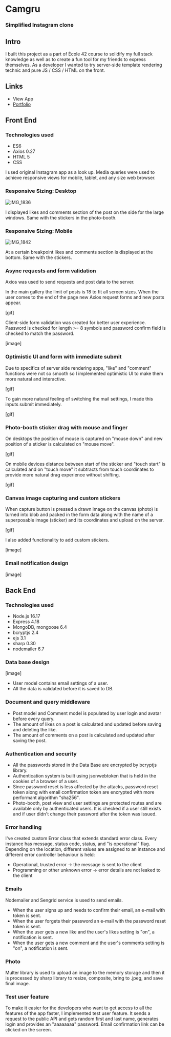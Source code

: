 # Camgru
### Simplified Instagram clone

## Intro
I built this project as a part of École 42 course to solidify my full stack knowledge as well as to create a fun tool for my friends to express themselves. As a developer I wanted to try server-side template rendering technic and pure JS / CSS / HTML on the front.

## Links
* View App
* [Portfolio](https://mitia-avadiaev.github.io/)

## Front End
### Technologies used
* ES6 
* Axios 0.27
* HTML 5
* CSS

I used original Instagram app as a look up. Media queries were used to achieve responsive views for mobile, tablet, and any size web browser.  

### Responsive Sizing: Desktop

![IMG_1836](https://user-images.githubusercontent.com/60491116/188254565-5df978e5-ccfc-4faa-a38d-c576cce70a1b.jpg)

I displayed likes and comments section of the post on the side for the large windows. Same with the stickers in the photo-booth. 

### Responsive Sizing: Mobile

![IMG_1842](https://user-images.githubusercontent.com/60491116/188255268-b62ba653-046a-45c7-8286-a7498cf0b721.jpg)

At a certain breakpoint likes and comments section is displayed at the bottom. Same with the stickers.

### Async requests and form validation
Axios was used to send requests and post data to the server. 

In the main gallery the limit of posts is 18 to fit all screen sizes. When the user comes to the end of the page new Axios request forms and new posts appear. 

[gif]

Client-side form validation was created for better user experience. Password is checked for length >= 8 symbols and password confirm field is checked to match the password.

[image]

### Optimistic UI and form with immediate submit

Due to specifics of server side rendering apps, "like" and "comment" functions were not so smooth so I implemented optimistic UI to make them more natural and interactive.

[gif]

To gain more natural feeling of switching the mail settings, I made this inputs submit immediately.

[gif]

### Photo-booth sticker drag with mouse and finger

On desktops the position of mouse is captured on "mouse down" and new position of a sticker is calculated on "mouse move".

[gif]

On mobile devices distance between start of the sticker and "touch start" is calculated and on "touch move" it subtracts from touch coordinates to provide more natural drag experience without shifting.

[gif]

### Canvas image capturing and custom stickers

When capture button is pressed a drawn image on the canvas (photo) is turned into blob and packed in the form data along with the name of a superposable image (sticker) and its coordinates and upload on the server. 

[gif]

I also added functionality to add custom stickers. 

[image]

### Email notification design

[image]

## Back End 

### Technologies used
* Node.js 16.17
* Express 4.18
* MongoDB, mongoose 6.4
* bcryptjs 2.4
* ejs 3.1
* sharp 0.30
* nodemailer 6.7

### Data base design 

[image]

* User model contains email settings of a user.
* All the data is validated before it is saved to DB.

### Document and query middleware
* Post model and Comment model is populated by user login and avatar before every query.
* The amount of likes on a post is calculated and updated before saving and deleting the like.
* The amount of comments on a post is calculated and updated after saving the post. 
 
### Authentication and security
* All the passwords stored in the Data Base are encrypted by bcryptjs library.
* Authentication system is built using jsonwebtoken that is held in the cookies of a browser of a user. 
* Since password reset is less affected by the attacks, password reset token along with email confirmation token are encrypted with more performant algorithm "sha256".
* Photo-booth, post view and user settings are protected routes and are available only by authenticated users. It is checked if a user still exists and if user didn't change their password after the token was issued.

### Error handling
I've created custom Error class that extends standard error class. Every instance has message, status code, status, and "is operational" flag. Depending on the location, different values are assigned to an instance and different error controller behaviour is held:
* Operational, trusted error -> the message is sent to the client
* Programming or other unknown error -> error details are not leaked to the client

### Emails
Nodemailer and Sengrid service is used to send emails. 
* When the user signs up and needs to confirm their email, an e-mail with token is sent. 
* When the user forgets their password an e-mail with the password reset token is sent.
* When the user gets a new like and the user's likes setting is "on", a notification is sent.
* When the user gets a new comment and the user's comments setting is "on", a notification is sent.

### Photo
Multer library is used to upload an image to the memory storage and then it is processed by sharp library to resize, composite, bring to .jpeg, and save final image.

### Test user feature
To make it easier for the developers who want to get access to all the features of the app faster, I implemented test user feature. It sends a request to the public API and gets random first and last name, generates login and provides an "aaaaaaaa" password. Email confirmation link can be clicked on the screen.
